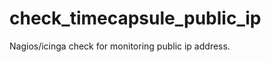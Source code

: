 check_timecapsule_public_ip
===========================

Nagios/icinga check for monitoring public ip address.
